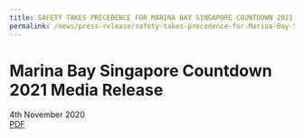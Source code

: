 ```yaml
---
title: SAFETY TAKES PRECEDENCE FOR MARINA BAY SINGAPORE COUNTDOWN 2021
permalink: /news/press-release/safety-takes-precedence-for-Marina-Bay-Singapore-Countdown-2021/
---
```


# **Marina Bay Singapore Countdown 2021 Media Release**
4th November 2020
<br>
[PDF](/news/press-release/files/mediarelease05.pdf)
